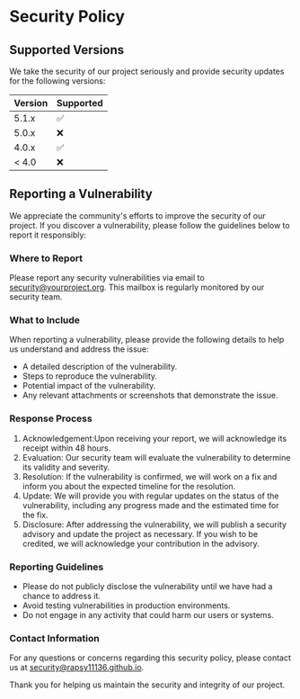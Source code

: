 # Security Policy

## Supported Versions

We take the security of our project seriously and provide security updates for the following versions:

| Version | Supported          |
| ------- | ------------------ |
| 5.1.x   | :white_check_mark: |
| 5.0.x   | :x:                |
| 4.0.x   | :white_check_mark: |
| < 4.0   | :x:                |

## Reporting a Vulnerability

We appreciate the community's efforts to improve the security of our project. If you discover a vulnerability, please follow the guidelines below to report it responsibly:

### Where to Report

Please report any security vulnerabilities via email to [security@yourproject.org](mailto:security@rapsy11136.github.io). This mailbox is regularly monitored by our security team.

### What to Include

When reporting a vulnerability, please provide the following details to help us understand and address the issue:

- A detailed description of the vulnerability.
- Steps to reproduce the vulnerability.
- Potential impact of the vulnerability.
- Any relevant attachments or screenshots that demonstrate the issue.

### Response Process

1. Acknowledgement:Upon receiving your report, we will acknowledge its receipt within 48 hours.
2. Evaluation: Our security team will evaluate the vulnerability to determine its validity and severity.
3. Resolution: If the vulnerability is confirmed, we will work on a fix and inform you about the expected timeline for the resolution.
4. Update: We will provide you with regular updates on the status of the vulnerability, including any progress made and the estimated time for the fix.
5. Disclosure: After addressing the vulnerability, we will publish a security advisory and update the project as necessary. If you wish to be credited, we will acknowledge your contribution in the advisory.

### Reporting Guidelines

- Please do not publicly disclose the vulnerability until we have had a chance to address it.
- Avoid testing vulnerabilities in production environments.
- Do not engage in any activity that could harm our users or systems.

### Contact Information

For any questions or concerns regarding this security policy, please contact us at [security@rapsy11136.github.io](mailto:security@rapsy11136.github.io).

Thank you for helping us maintain the security and integrity of our project.
